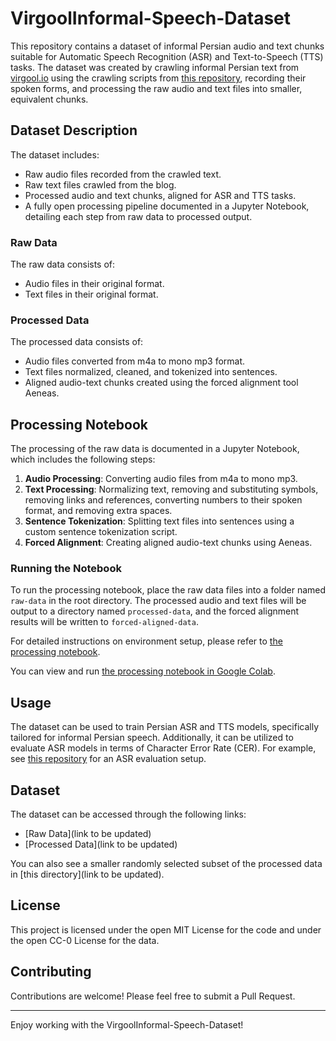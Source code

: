 # VirgoolInformal-Speech-Dataset

This repository contains a dataset of informal Persian audio and text chunks suitable for Automatic Speech Recognition (ASR) and Text-to-Speech (TTS) tasks. The dataset was created by crawling informal Persian text from [virgool.io](https://virgool.io) using the crawling scripts from [this repository](https://github.com/MahtaFetrat/Virgool-Informal-Posts-Crawler), recording their spoken forms, and processing the raw audio and text files into smaller, equivalent chunks.

## Dataset Description

The dataset includes:
- Raw audio files recorded from the crawled text.
- Raw text files crawled from the blog.
- Processed audio and text chunks, aligned for ASR and TTS tasks.
- A fully open processing pipeline documented in a Jupyter Notebook, detailing each step from raw data to processed output.

### Raw Data

The raw data consists of:
- Audio files in their original format.
- Text files in their original format.

### Processed Data

The processed data consists of:
- Audio files converted from m4a to mono mp3 format.
- Text files normalized, cleaned, and tokenized into sentences.
- Aligned audio-text chunks created using the forced alignment tool Aeneas.

## Processing Notebook

The processing of the raw data is documented in a Jupyter Notebook, which includes the following steps:
1. **Audio Processing**: Converting audio files from m4a to mono mp3.
2. **Text Processing**: Normalizing text, removing and substituting symbols, removing links and references, converting numbers to their spoken format, and removing extra spaces.
3. **Sentence Tokenization**: Splitting text files into sentences using a custom sentence tokenization script.
4. **Forced Alignment**: Creating aligned audio-text chunks using Aeneas.

### Running the Notebook

To run the processing notebook, place the raw data files into a folder named `raw-data` in the root directory. The processed audio and text files will be output to a directory named `processed-data`, and the forced alignment results will be written to `forced-aligned-data`.

For detailed instructions on environment setup, please refer to [the processing notebook](https://github.com/MahtaFetrat/VirgoolInformal-Speech-Dataset/blob/main/VirgoolInformal_Dataset_Processing.ipynb).

You can view and run [the processing notebook in Google Colab](https://colab.research.google.com/drive/1AjvrRisJYdqvNdSDKdSWfxge6S29mavm?usp=sharing).

## Usage

The dataset can be used to train Persian ASR and TTS models, specifically tailored for informal Persian speech. Additionally, it can be utilized to evaluate ASR models in terms of Character Error Rate (CER). For example, see [this repository](https://github.com/MahtaFetrat/Open-Persian-ASRs) for an ASR evaluation setup.

## Dataset
The dataset can be accessed through the following links:

- [Raw Data](link to be updated)
- [Processed Data](link to be updated)

You can also see a smaller randomly selected subset of the processed data in [this directory](link to be updated).

## License

This project is licensed under the open MIT License for the code and under the open CC-0 License for the data. 


## Contributing

Contributions are welcome! Please feel free to submit a Pull Request.


---

Enjoy working with the VirgoolInformal-Speech-Dataset!
